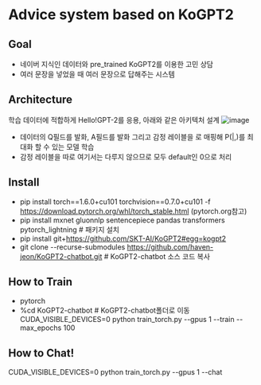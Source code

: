 # Advice system based on KoGPT2
## Goal
- 네이버 지식인 데이터와 pre_trained KoGPT2를 이용한 고민 상담
- 여러 문장을 넣었을 때 여러 문장으로 답해주는 시스템

## Architecture
학습 데이터에 적합하게 Hello!GPT-2를 응용, 아래와 같은 아키텍처 설계
![image](https://user-images.githubusercontent.com/63282303/89848090-a106c280-dbc0-11ea-9722-c032b2f5dd0b.png)
- 데이터의 Q필드를 <usr> 발화, A필드를 <sys>발화 그리고 감정 레이블을 <sent>로 매핑해 P(<sys>|<usr>,<sent>)를 최대화 할 수 있는 모델 학습
- 감정 레이블을 따로 여기서는 다루지 않으므로 모두 default인 0으로 처리

## Install
- pip install torch==1.6.0+cu101 torchvision==0.7.0+cu101 -f https://download.pytorch.org/whl/torch_stable.html (pytorch.org참고)
- pip install mxnet gluonnlp sentencepiece pandas transformers pytorch_lightning  # 패키지 설치
- pip install git+https://github.com/SKT-AI/KoGPT2#egg=kogpt2
- git clone --recurse-submodules https://github.com/haven-jeon/KoGPT2-chatbot.git  # KoGPT2-chatbot 소스 코드 복사


## How to Train
- pytorch
- %cd KoGPT2-chatbot  # KoGPT2-chatbot폴더로 이동
CUDA_VISIBLE_DEVICES=0 python train_torch.py --gpus 1 --train --max_epochs 100


## How to Chat!
CUDA_VISIBLE_DEVICES=0 python train_torch.py --gpus 1 --chat

